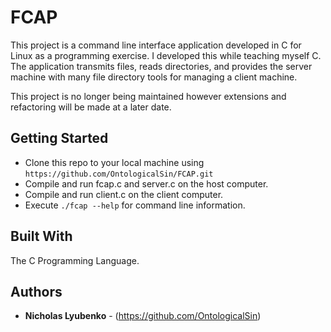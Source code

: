 # FCAP

This project is a command line interface application developed in C for Linux as a programming exercise. I developed this while teaching myself C. The application transmits files, reads directories, and provides the server machine with many file directory tools for managing a client machine.

This project is no longer being maintained however extensions and refactoring will be made at a later date.

## Getting Started

- Clone this repo to your local machine using `https://github.com/OntologicalSin/FCAP.git`
- Compile and run fcap.c and server.c on the host computer.
- Compile and run client.c on the client computer.
- Execute `./fcap --help` for command line information.

## Built With

The C Programming Language.

## Authors

* **Nicholas Lyubenko** - (https://github.com/OntologicalSin)
